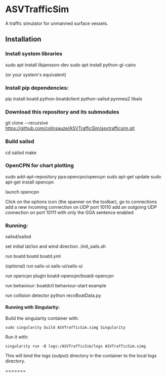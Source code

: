 # ASVTrafficSim
A traffic simulator for unmanned surface vessels.

## Installation

### Install system libraries

sudo apt install libjansson-dev
sudo apt install python-gi-cairo

(or your system's equivalent)

### Install pip dependencies:

pip install boatd python-boatdclient python-sailsd pynmea2 libais

### Download this repository and its submodules

git clone --recursive https://github.com/colinsauze/ASVTrafficSim/asvtrafficsim.git

### Build sailsd

cd sailsd
make


### OpenCPN for chart plotting

sudo add-apt-repository ppa:opencpn/opencpn
sudo apt-get update
sudo apt-get install opencpn

launch opencpn

Click on the options icon (the spanner on the toolbar), go to connections
add a new incoming connection on UDP port 10110
add an outgoing UDP connection on port 10111 with only the GGA sentence enabled


### Running:

sailsd/sailsd

set initial lat/lon and wind direction
./init_sails.sh 

run boatd
boatd boatd.yml

(optional) run sails-ui
sails-ui/sails-ui

run opencpn plugin
boatd-opencpn/boatd-opencpn

run behaviour:
boatdctl behaviour-start example

run collision detector
python recvBoatData.py

#### Running with Singularity:

Build the singularity container with:

    sudo singularity build ASVTrafficSim.simg Singularity

Run it with:

    singularity run -B logs:/ASVTrafficSim/logs ASVTrafficSim.simg 

This will bind the logs (output) directory in the container to the local logs directory.


=======

